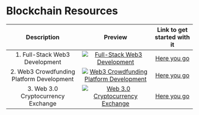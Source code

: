 # Blockchain Resources

|Description | Preview   | Link to get started with it   |
| :------------: | :------------: | :------------: |
|  1. Full-Stack Web3 Development| <center> [![Full-Stack Web3 Development](https://i.ytimg.com/vi/gyMwXuJrbJQ/mqdefault.jpg "Full-Stack Web3 Development")](https://www.youtube.com/watch?v=gyMwXuJrbJQ "Full-Stack Web3 Development") <center>  | [Here you go](https://www.youtube.com/watch?v=gyMwXuJrbJQ)
|  2. Web3 Crowdfunding Platform Development| <center> [![Web3 Crowdfunding Platform Development](https://user-images.githubusercontent.com/81804004/224605757-578529c6-016f-4e18-a5a9-f44267854b84.png "Web3 Crowdfunding Platform Development")](https://youtu.be/BDCT6TYLYdI "Web3 Crowdfunding Platform Development") <center>  | [Here you go](https://youtu.be/BDCT6TYLYdI)
|  3. Web 3.0 Cryptocurrency Exchange| <center> [![Web 3.0 Cryptocurrency Exchange](https://user-images.githubusercontent.com/81804004/224606630-3fd9fbc1-50a6-4029-badd-53a09a834ddf.png "Web 3.0 Cryptocurrency Exchange")](https://youtu.be/Y89q6T1r1Yg "Web 3.0 Cryptocurrency Exchange") <center>  | [Here you go](https://youtu.be/Y89q6T1r1Yg)
